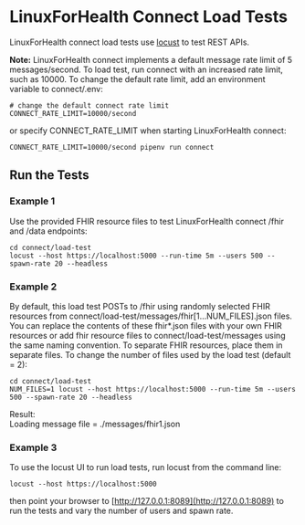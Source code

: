 # LinuxForHealth Connect Load Tests
LinuxForHealth connect load tests use [locust](https://locust.io) to test REST APIs.

**Note:** LinuxForHealth connect implements a default message rate limit of 5 messages/second.  To load test, run connect with an increased rate limit, such as 10000.  To change the default rate limit, add an environment variable to connect/.env:
```shell
# change the default connect rate limit
CONNECT_RATE_LIMIT=10000/second
```
or specify CONNECT_RATE_LIMIT when starting LinuxForHealth connect:
```shell
CONNECT_RATE_LIMIT=10000/second pipenv run connect
```
## Run the Tests

### Example 1
Use the provided FHIR resource files to test LinuxForHealth connect /fhir and /data endpoints:
```shell
cd connect/load-test
locust --host https://localhost:5000 --run-time 5m --users 500 --spawn-rate 20 --headless
```
### Example 2
By default, this load test POSTs to /fhir using randomly selected FHIR resources from connect/load-test/messages/fhir[1...NUM_FILES].json files.  You can replace the contents of these fhir*.json files with your own FHIR resources or add fhir resource files to connect/load-test/messages using the same naming convention.  To separate FHIR resources, place them in separate files.  To change the number of files used by the load test (default = 2):
```shell
cd connect/load-test
NUM_FILES=1 locust --host https://localhost:5000 --run-time 5m --users 500 --spawn-rate 20 --headless
```
Result:  
Loading message file = ./messages/fhir1.json

### Example 3
To use the locust UI to run load tests, run locust from the command line:
```shell
locust --host https://localhost:5000
```
then point your browser to [http://127.0.0.1:8089](http://127.0.0.1:8089) to run the tests and vary the number of users and spawn rate.
